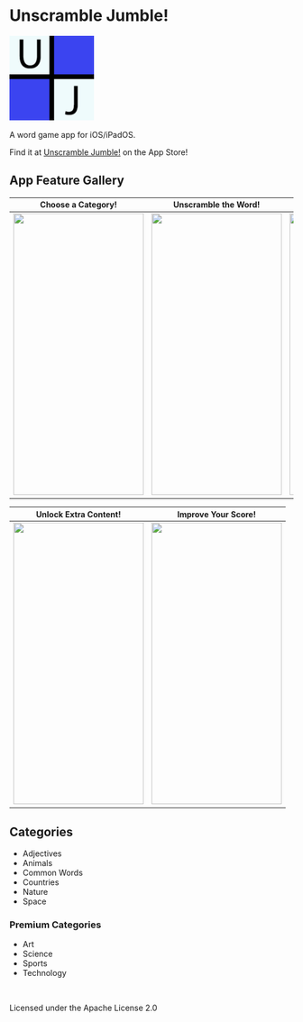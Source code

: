 # Unscramble Jumble!

<img src="Unscramble%20Jumble!/Assets.xcassets/AppIcon.appiconset/AppIcon.png" width = "150">

A word game app for iOS/iPadOS.

Find it at [Unscramble Jumble!](https://apps.apple.com/us/app/unscramble-jumble/id1521947255) on the App Store!

## App Feature Gallery

| Choose a Category!  | Unscramble the Word! | Several Categories! |
| ------------- | ------------- | ------------- |
| [<img src="https://is5-ssl.mzstatic.com/image/thumb/PurpleSource114/v4/6f/f6/e4/6ff6e4e1-faa8-1c71-c287-03c80b867100/7441fef5-5e55-41d6-b71d-58fac496fa1e_Simulator_Screen_Shot_-_iPhone_11_Pro_Max_-_2020-08-12_at_19.20.04.png/230x0w.webp" width="231" height="500"/>](https://is5-ssl.mzstatic.com/image/thumb/PurpleSource114/v4/6f/f6/e4/6ff6e4e1-faa8-1c71-c287-03c80b867100/7441fef5-5e55-41d6-b71d-58fac496fa1e_Simulator_Screen_Shot_-_iPhone_11_Pro_Max_-_2020-08-12_at_19.20.04.png/230x0w.webp)  | [<img src="https://is3-ssl.mzstatic.com/image/thumb/Purple114/v4/73/92/10/73921008-80b6-0e8c-9be7-b047d67fc6b0/tns.nwkcocsu.png/230x0w.webp" width="231" height="500"/>](https://is3-ssl.mzstatic.com/image/thumb/Purple114/v4/73/92/10/73921008-80b6-0e8c-9be7-b047d67fc6b0/tns.nwkcocsu.png/230x0w.webp) | [<img src="https://is2-ssl.mzstatic.com/image/thumb/Purple114/v4/70/a8/fa/70a8fa7c-0d71-ff6f-630f-2be279cae55f/tns.inxkgulx.png/230x0w.webp" width="231" height="500"/>](https://is2-ssl.mzstatic.com/image/thumb/Purple114/v4/70/a8/fa/70a8fa7c-0d71-ff6f-630f-2be279cae55f/tns.inxkgulx.png/230x0w.webp) 

| Unlock Extra Content! | Improve Your Score! |
| ------------- | ------------- |
| [<img src="https://i.gyazo.com/c724b2d8a468c72f5ed81d8482b25d03.png" width="231" height="500"/>](https://i.gyazo.com/c724b2d8a468c72f5ed81d8482b25d03.png) | [<img src="https://i.gyazo.com/e6dd2348a75ce680e4806710bea2d8f8.jpg" width="231" height="500"/>](https://i.gyazo.com/e6dd2348a75ce680e4806710bea2d8f8.jpg) |

## Categories

* Adjectives
* Animals
* Common Words
* Countries
* Nature
* Space
### Premium Categories
* Art
* Science
* Sports
* Technology
<br/>

Licensed under the Apache License 2.0

